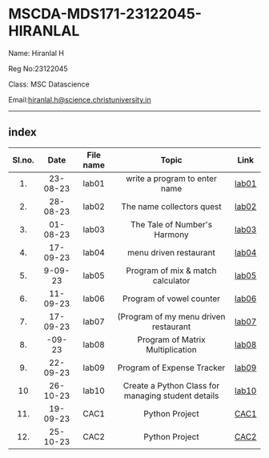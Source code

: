 # MSCDA-MDS171-23122045-HIRANLAL

Name: Hiranlal H 

Reg No:23122045

Class: MSC Datascience

Email:hiranlal.h@science.christuniversity.in 


***
## index 
|SI.no.|Date|File name|Topic|Link|
|:----:|:----:|:----:|:----:|:----:|
|1.|23-08-23|lab01|write a program to enter name|[lab01](https://github.com/HiranlalH/MScDSA-MDS171-23122045-Hiranlal.git)
|2.|28-08-23|lab02|The name collectors quest|[lab02](https://github.com/HiranlalH/MScDSA-MDS171-23122045-Hiranlal/blob/c2f673c6be4d4016f43d52e51f5acc5fd7b6c1dc/lab02.ipynb)
|3.|01-08-23|lab03|The Tale of Number's Harmony|[lab03](https://github.com/HiranlalH/MScDSA-MDS171-23122045-Hiranlal/blob/c2f673c6be4d4016f43d52e51f5acc5fd7b6c1dc/lab03.ipynb)
|4.|17-09-23|lab04|menu driven restaurant|[lab04](https://github.com/HiranlalH/MScDSA-MDS171-23122045-Hiranlal/blob/c2f673c6be4d4016f43d52e51f5acc5fd7b6c1dc/lab04.ipynb)
|5.|9-09-23|lab05|Program of mix & match calculator|[lab05](https://github.com/HiranlalH/MScDSA-MDS171-23122045-Hiranlal/blob/6fdc794a4e32b138f5a552eba94b9a78ecf0bd2d/lab05.ipynb)
|6.|11-09-23|lab06|Program of vowel counter|[lab06](https://github.com/HiranlalH/MScDSA-MDS171-23122045-Hiranlal/blob/c2f673c6be4d4016f43d52e51f5acc5fd7b6c1dc/lab06.ipynb)
|7.|17-09-23|lab07|(Program of my menu driven restaurant|[lab07](https://github.com/HiranlalH/MScDSA-MDS171-23122045-Hiranlal.git)
|8.|-09-23|lab08|Program of Matrix Multiplication|[lab08](https://github.com/HiranlalH/MScDSA-MDS171-23122045-Hiranlal/blob/de40eee6d0bb4a6457f7fc102d7f9181f96ad203/lab08.ipynb)
|9.|22-09-23|lab09|Program of Expense Tracker|[lab09](https://github.com/HiranlalH/MScDSA-MDS171-23122045-Hiranlal/blob/main/lab09.ipynb)
|10|26-10-23|lab10|Create a Python Class for managing student details|[lab10](https://github.com/HiranlalH/MScDSA-MDS171-23122045-Hiranlal/blob/53cf8179a74837843bb2062c4f11e99d272d0d9e/lab10.ipynb)
|11.|19-09-23|CAC1|Python Project|[CAC1](https://github.com/jofin-44/MScDSA-MDS171-23122017-Jofin/blob/baa986003a06ad17b9975630eccde650bc61f636/cac.ipynb)
|12.|25-10-23|CAC2|Python Project|[CAC2](https://github.com/HiranlalH/MScDSA-MDS171-23122045-Hiranlal/tree/bf915e824408709e4f5cbb34dab6bd805159e9e8/CAC-2)